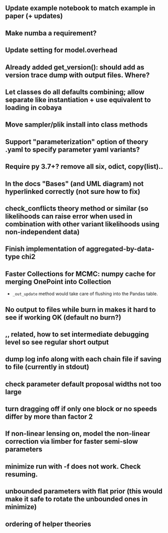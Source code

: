 ## Update example notebook to match example in paper (+ updates)
## Make numba a requirement?
## Update setting for model.overhead
## Already added get_version(): should add as version trace dump with output files. Where?
## Let classes do all defaults combining; allow separate like instantiation + use equivalent to loading in cobaya
## Move sampler/plik install into class methods
## Support "parameterization" option of theory .yaml to specify parameter yaml variants?
## Require py 3.7+? remove all six, odict, copy(list)..
## In the docs "Bases" (and UML diagram) not hyperlinked correctly (not sure how to fix)
## check_conflicts theory method or similar (so likelihoods can raise error when used in combination with other variant likelihoods using non-independent data)
## Finish implementation of aggregated-by-data-type chi2
## Faster Collections for MCMC: numpy cache for merging OnePoint into Collection
- `_out_update` method would take care of flushing into the Pandas table.
## No output to files while burn in makes it hard to see if working OK (default no burn?)
## ,, related, how to set intermediate debugging level so see regular short output
## dump log info along with each chain file if saving to file (currently in stdout)
## check parameter default proposal widths not too large
## turn dragging off if only one block or no speeds differ by more than factor 2
## If non-linear lensing on, model the non-linear correction via limber for faster semi-slow parameters
## minimize run with -f does not work. Check resuming.
## unbounded parameters with flat prior (this would make it safe to rotate the unbounded ones in minimize)
## ordering of helper theories